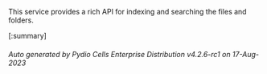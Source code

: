 






This service provides a rich API for indexing and searching the files and folders.

[:summary]

###### Auto generated by Pydio Cells Enterprise Distribution v4.2.6-rc1 on 17-Aug-2023
